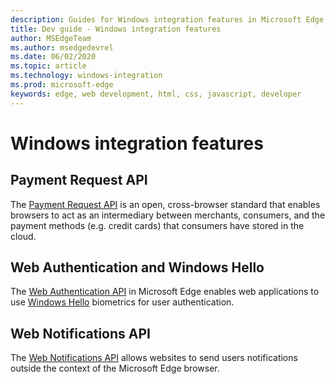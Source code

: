 ```yaml
---
description: Guides for Windows integration features in Microsoft Edge.
title: Dev guide - Windows integration features
author: MSEdgeTeam
ms.author: msedgedevrel
ms.date: 06/02/2020
ms.topic: article
ms.technology: windows-integration
ms.prod: microsoft-edge
keywords: edge, web development, html, css, javascript, developer
---
```


# Windows integration features

## Payment Request API
The [Payment Request API](./windows-integration/Payment-Request-API.md) is an open, cross-browser standard that enables browsers to act as an intermediary between merchants, consumers, and the payment methods (e.g. credit cards) that consumers have stored in the cloud.

## Web Authentication and Windows Hello
The [Web Authentication API](./windows-integration/web-authentication.md) in Microsoft Edge enables web applications to use [Windows Hello](https://go.microsoft.com/fwlink/p/?LinkID=624961) biometrics for user authentication.

## Web Notifications API
The [Web Notifications API](./windows-integration/web-Notifications-API.md) allows websites to send users notifications outside the context of the Microsoft Edge browser.
